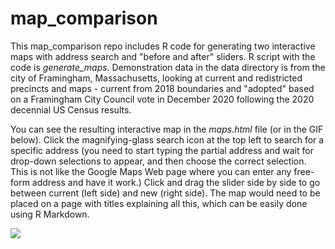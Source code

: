
# map_comparison

<!-- badges: start -->
<!-- badges: end -->

This map_comparison repo includes R code for generating two interactive maps with address search and "before and after" sliders. R script with the code is *generate_maps*. Demonstration data in the data directory is from the city of Framingham, Massachusetts, looking at current and redistricted precincts and maps - current from 2018 boundaries and "adopted" based on a Framingham City Council vote in December 2020 following the 2020 decennial US Census results.

You can see the resulting interactive map in the *maps.html* file (or in the GIF below). Click the magnifying-glass search icon at the top left to search for a specific address (you need to start typing the partial address and wait for drop-down selections to appear, and then choose the correct selection. This is not like the Google Maps Web page where you can enter any free-form address and have it work.) Click and drag the slider side by side to go between current (left side) and new (right side). The map would need to be placed on a page with titles explaining all this, which can be easily done using R Markdown.

![](districtsmap.gif)



